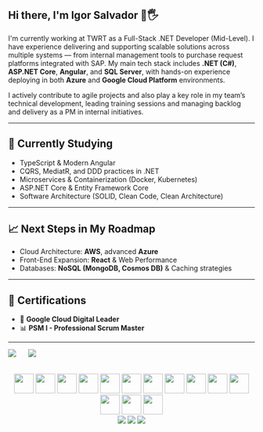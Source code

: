 ## Hi there, I'm Igor Salvador 👋🖐️

I'm currently working at TWRT as a Full-Stack .NET Developer (Mid-Level). I have experience delivering and supporting scalable solutions across multiple systems — from internal management tools to purchase request platforms integrated with SAP. My main tech stack includes **.NET (C#)**, **ASP.NET Core**, **Angular**, and **SQL Server**, with hands-on experience deploying in both **Azure** and **Google Cloud Platform** environments.

I actively contribute to agile projects and also play a key role in my team’s technical development, leading training sessions and managing backlog and delivery as a PM in internal initiatives.

---

## 🧠 Currently Studying

- TypeScript & Modern Angular
- CQRS, MediatR, and DDD practices in .NET
- Microservices & Containerization (Docker, Kubernetes)
- ASP.NET Core & Entity Framework Core
- Software Architecture (SOLID, Clean Code, Clean Architecture)

---

## 📈 Next Steps in My Roadmap

- Cloud Architecture: **AWS**, advanced **Azure**
- Front-End Expansion: **React** & Web Performance
- Databases: **NoSQL (MongoDB, Cosmos DB)** & Caching strategies

---

## 📑 Certifications

- 🧠 **Google Cloud Digital Leader**
- 📊 **PSM I - Professional Scrum Master**

---

<div align="center" style="display: flex; gap: 25px;">
  <div>
    <a href="https://github.com/IgorSalvador">
    <img src="https://github-readme-stats.vercel.app/api?username=IgorSalvador&show_icons=true&theme=dracula"/>
  </div>
  <div>
    <img src="https://github-readme-stats.vercel.app/api/top-langs/?username=IgorSalvador&theme=dracula&langs_count=16&layout=compact"/>
  </div>
</div><br>
  
<div align="center" style="display: inline-block;"><br>
  <img src="https://cdn.jsdelivr.net/gh/devicons/devicon/icons/angularjs/angularjs-original.svg" style="width: 40px; height: 40px"/>
  <img src="https://cdn.jsdelivr.net/gh/devicons/devicon/icons/dot-net/dot-net-original.svg" style="width: 40px; height: 40px"/>
  <img src="https://cdn.jsdelivr.net/gh/devicons/devicon/icons/dotnetcore/dotnetcore-original.svg" style="width: 40px; height: 40px"/>
  <img src="https://cdn.jsdelivr.net/gh/devicons/devicon/icons/bootstrap/bootstrap-original.svg" style="width: 40px; height: 40px"/>
  <img src="https://cdn.jsdelivr.net/gh/devicons/devicon/icons/csharp/csharp-original.svg" style="width: 40px; height: 40px"/>
  <img src="https://cdn.jsdelivr.net/gh/devicons/devicon/icons/html5/html5-original.svg" style="width: 40px; height: 40px"/>
  <img src="https://cdn.jsdelivr.net/gh/devicons/devicon/icons/css3/css3-original.svg" style="width: 40px; height: 40px"/>
  <img src="https://cdn.jsdelivr.net/gh/devicons/devicon/icons/javascript/javascript-original.svg" style="width: 40px; height: 40px"/>
  <img src="https://cdn.jsdelivr.net/gh/devicons/devicon/icons/jquery/jquery-original-wordmark.svg" style="width: 40px; height: 40px"/>
  <img src="https://cdn.jsdelivr.net/gh/devicons/devicon/icons/typescript/typescript-original.svg" style="width: 40px; height: 40px"/>
  <img src="https://cdn.jsdelivr.net/gh/devicons/devicon/icons/mysql/mysql-original-wordmark.svg" style="width: 40px; height: 40px"/>
  <img src="https://cdn.jsdelivr.net/gh/devicons/devicon/icons/microsoftsqlserver/microsoftsqlserver-plain-wordmark.svg" style="width: 40px; height: 40px"/>         
  <img src="https://cdn.jsdelivr.net/gh/devicons/devicon/icons/azure/azure-original.svg" style="width: 40px; height: 40px"/>
  <img src="https://cdn.jsdelivr.net/gh/devicons/devicon/icons/googlecloud/googlecloud-original.svg" style="width: 40px; height: 40px"/>
</div><br>
  
  
 <div align="center"> 
  <a href="https://www.instagram.com/igor_hsalvador.dev/" target="_blank"><img src="https://img.shields.io/badge/-Instagram-%23E4405F?style=for-the-badge&logo=instagram&logoColor=white" target="_blank"></a>
  <a href = "mailto:igorsalvador0621@gmail.com"><img src="https://img.shields.io/badge/-Gmail-%23333?style=for-the-badge&logo=gmail&logoColor=white" target="_blank"></a>
  <a href="https://www.linkedin.com/in/igor-henrique-salvador-b915a31b4/" target="_blank"><img src="https://img.shields.io/badge/-LinkedIn-%230077B5?style=for-the-badge&logo=linkedin&logoColor=white" target="_blank"></a> 
</div>
   
